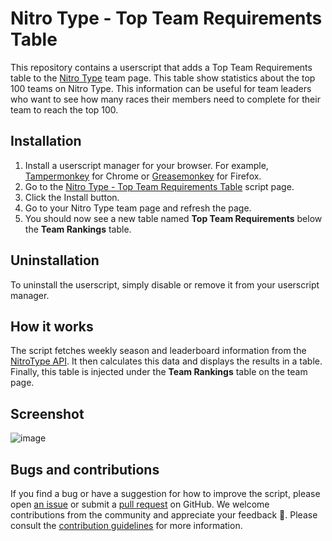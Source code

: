 # Nitro Type - Top Team Requirements Table

This repository contains a userscript that adds a Top Team Requirements table to the [Nitro Type](https://www.nitrotype.com/)
team page. This table show statistics about the top 100 teams on Nitro Type. This information can be useful for team leaders who want to see how many races their members need to complete for their team to reach the top 100.

## Installation

1.  Install a userscript manager for your browser. For example, [Tampermonkey](https://tampermonkey.net/) for Chrome or [Greasemonkey](https://addons.mozilla.org/en-US/firefox/addon/greasemonkey/) for Firefox.
2.  Go to the [Nitro Type - Top Team Requirements Table](https://greasyfork.org/en/scripts/473519-nitro-type-show-daily-races) script page.
3.  Click the Install button.
4.  Go to your Nitro Type team page and refresh the page.
5.  You should now see a new table named **Top Team Requirements** below the **Team Rankings** table.

## Uninstallation

To uninstall the userscript, simply disable or remove it from your userscript manager.

## How it works

The script fetches weekly season and leaderboard information from the [NitroType API](https://www.nitrotype.com/api/v2). It then calculates this data and displays the results in a table. Finally, this table is injected under the **Team Rankings** table on the team page.

## Screenshot

![image](https://github.com/rickstaa/nitro-type-top-team-requirements-table/assets/17570430/5606744a-79b7-4278-a23e-8536a69521dd)

## Bugs and contributions

If you find a bug or have a suggestion for how to improve the script, please open [an issue](https://github.com/rickstaa/nitro-type-daily-races/issues) or submit a [pull request](https://github.com/rickstaa/nitro-type-daily-races/compare) on GitHub. We welcome contributions from the community and appreciate your feedback 🚀. Please consult the [contribution guidelines](CONTRIBUTING.md) for more information.
